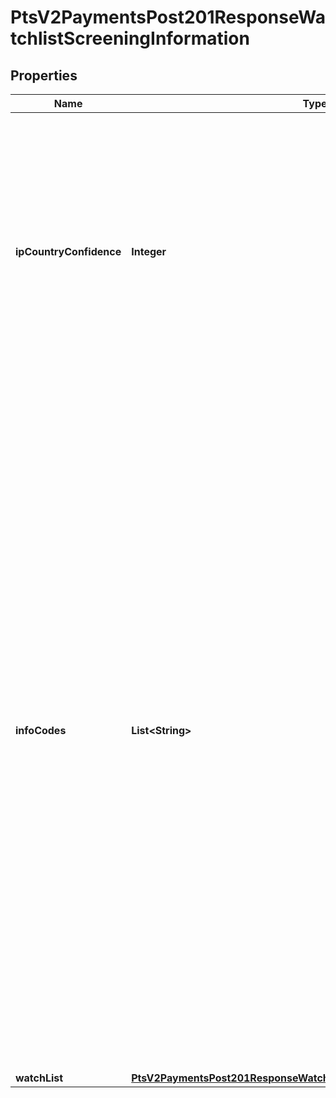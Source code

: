
# PtsV2PaymentsPost201ResponseWatchlistScreeningInformation

## Properties
Name | Type | Description | Notes
------------ | ------------- | ------------- | -------------
**ipCountryConfidence** | **Integer** | Likelihood that the country associated with the customer&#39;s IP address was identified correctly. Returns a value from 1–100, where 100 indicates the highest likelihood. If the country cannot be determined, the value is –1.  |  [optional]
**infoCodes** | **List&lt;String&gt;** | Returned when the Denied Parties List check (first two codes) or the export service (all others) would have declined the transaction. This field can contain one or more of these values: - &#x60;MATCH-DPC&#x60;: Denied Parties List match. - &#x60;UNV-DPC&#x60;: Denied Parties List unavailable. - &#x60;MATCH-BCO&#x60;: Billing country restricted. - &#x60;MATCH-EMCO&#x60;: Email country restricted. - &#x60;MATCH-HCO&#x60;: Host name country restricted. - &#x60;MATCH-IPCO&#x60;: IP country restricted. - &#x60;MATCH-SCO&#x60;: Shipping country restricted.  |  [optional]
**watchList** | [**PtsV2PaymentsPost201ResponseWatchlistScreeningInformationWatchList**](PtsV2PaymentsPost201ResponseWatchlistScreeningInformationWatchList.md) |  |  [optional]



